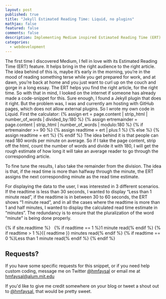 ```yaml
---
layout: post
published: true
title: "Jekyll Estimated Reading Time: Liquid, no plugins"
mathjax: false
featured: false
comments: false
description: Implementing Medium inspired Estimated Reading Time (ERT) Calculator
categories: 
  - webdevelopment
---
```


The first time I discovered Medium, I fell in love with its Estimated Reading Time (ERT) feature. It helps bring in the right audience to the right article. The idea behind of this is, maybe it’s early in the morning, you’re in the mood of reading something terse while you get prepared for work, and at dawn, you’re back at home and you just want to curl up on the couch and gorge in a long essay. The ERT helps you find the right article, for the right time.
So with that in mind, I looked on the internet if someone has already made a code-snippet for this. Sure enough, I found a Jekyll plugin that does it right. But the problem was, I was and currently am hosting with GitHub pages, which does not allow external plugins. So I wrote my own code in Liquid.
First the calculator:
            {% assign ert = page.content | strip_html | number_of_words | divided_by:180 %}
            {% assign ertremainder = page.content | strip_html | number_of_words | modulo:180 %}
            {% if ertremainder >= 90 %}
                {% assign readtime = ert | plus:1 %}
            {% else %}
                {% assign readtime = ert %}
            {% endif %}
The idea behind it is that people can read 180 words per minute on average. So if I take the page content, strip off the html, count the number of words and divide it with 180, I will get the rough estimate of how long it will take an average reader to go through the corresponding article.

To fine tune the results, I also take the remainder from the division. The idea is that, if the read time is more than halfway through the minute, the ERT assigns the next corresponding minute as the read time estimate.

For displaying the data to the user, I was interested in 3 different scenarios. If the readtime is less than 30 seconds, I wanted to display “Less than 1 minute read”, if the readtime is in between 30 to 60 seconds, the ERT shows “1 minute read”, and in all the cases where the readtime is more than 1 and half minutes, I wanted to display the calculated read time estimate in “minutes”. The redundancy is to ensure that the pluralization of the word “minute” is being done properly.

{% if site.readtime %}
<i class="icon-time"></i>&nbsp;
{% if readtime == 1 %}1 minute read{% endif %}
{% if readtime > 1 %}{{ readtime }} minutes read{% endif %}
{% if readtime == 0 %}Less than 1 minute read{% endif %}
{% endif %}

## Requests?
If you have some specific requests for this snippet, or if you need help custom coding, message me on Twitter [@hmfaysal](http://twitter.com/hmfaysal) or email me at [hmfaysal@alum.mit.edu](mailto:hmfaysal@alum.mit.edu)

If you'd like to give me credit somewhere on your blog or tweet a shout out to [@hmfaysal](https://twitter.com/hmfaysal), that would be pretty sweet.
